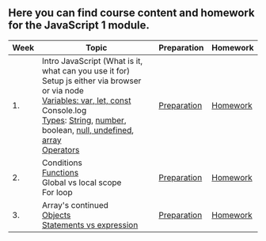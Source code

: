 ## Here you can find course content and homework for the JavaScript 1 module.

| Week | Topic | Preparation | Homework |
| ---- | --------------------------------------------------------------------------------------------------------------------------------------------------------------------------------------------- | -------------------------------------------------------------------------------------------------------------------- | ---------------------------------------  |
 |1.| Intro JavaScript (What is it, what can you use it for) <br> Setup js either via browser or via node <br> [Variables: var, let, const](Week1/readme.md#variables) <br> Console.log <br> [Types](Week1/readme.md#Types): [String](Week1/readme.md#String), [number](Week1/readme.md#Number), boolean, [null, undefined](Week1/readme.md#Null--undefined), [array](Week1/readme.md#Array) <br> [Operators](Week1/readme.md#comparison-operators)|[Preparation](/JavaScript1Week1/preparation.md)|[Homework](/JavaScript1/Week1/homework.md)|
 |2.| Conditions <br> [Functions](Week2/readme.md#Functions) <br> Global vs local scope <br> For loop |[Preparation](/JavaScript1/Week2/readme.md)|[Homework](/JavaScript1/Week2/homework.md)|
 |3.| Array's continued <br> [Objects](Week3/readme.md#Objects) <br> [Statements vs expression](Week3/readme.md#Statements--expressions) | [Preparation](/JavaScript1/Week3/readme.md)|[Homework](/JavaScript1/Week3/homework.md)
